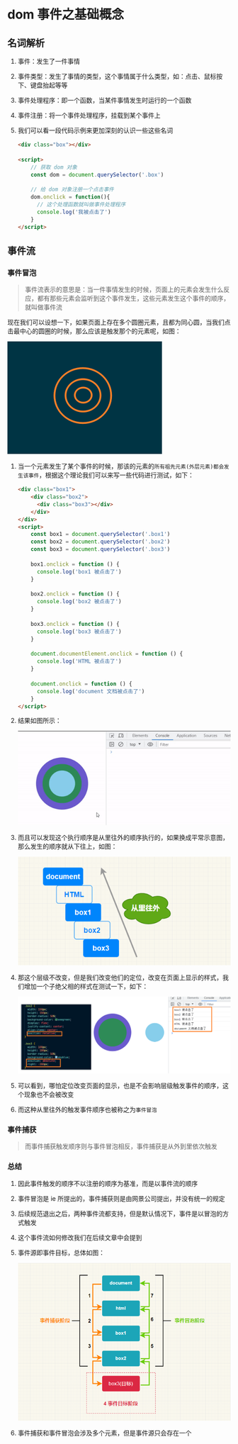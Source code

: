 # dom 事件之基础概念

## 名词解析

1. 事件：发生了一件事情

2. 事件类型：发生了事情的类型，这个事情属于什么类型，如：点击、鼠标按下、键盘抬起等等

3. 事件处理程序：即一个函数，当某件事情发生时运行的一个函数

4. 事件注册：将一个事件处理程序，挂载到某个事件上

5. 我们可以看一段代码示例来更加深刻的认识一些这些名词

   ~~~html
   <div class="box"></div>
   
   <script>
       // 获取 dom 对象
       const dom = document.querySelector('.box')
   
       // 给 dom 对象注册一个点击事件
       dom.onclick = function(){
         // 这个处理函数就叫做事件处理程序
         console.log('我被点击了')
       }
   </script>
   ~~~

## 事件流

### 事件冒泡

> 事件流表示的意思是：当一件事情发生的时候，页面上的元素会发生什么反应，都有那些元素会监听到这个事件发生，这些元素发生这个事件的顺序，就叫做事件流

现在我们可以设想一下，如果页面上存在多个圆圈元素，且都为同心圆，当我们点击最中心的圆圈的时候，那么应该是触发那个的元素呢，如图：

![image-20230714173142054](dom事件之基础概念.assets/image-20230714173142054.png)

1. 当一个元素发生了某个事件的时候，那该的元素的`所有祖先元素(外层元素)都会发生该事件`，根据这个理论我们可以来写一些代码进行测试，如下：

   ~~~html
   <div class="box1">
       <div class="box2">
         <div class="box3"></div>
       </div>
   </div>
   <script>
       const box1 = document.querySelector('.box1')
       const box2 = document.querySelector('.box2')
       const box3 = document.querySelector('.box3')
   
       box1.onclick = function () {
         console.log('box1 被点击了')
       }
   
       box2.onclick = function () {
         console.log('box2 被点击了')
       }
   
       box3.onclick = function () {
         console.log('box3 被点击了')
       }
   
       document.documentElement.onclick = function () {
         console.log('HTML 被点击了')
       }
   
       document.onclick = function () {
         console.log('document 文档被点击了')
       }
   </script>
   ~~~

2. 结果如图所示：

   ![1](dom事件之基础概念.assets/1.gif)

3. 而且可以发现这个执行顺序是从里往外的顺序执行的，如果换成平常示意图，那么发生的顺序就从下往上，如图：

   ![image-20230719092032468](dom事件之基础概念.assets/image-20230719092032468.png)

4. 那这个层级不改变，但是我们改变他们的定位，改变在页面上显示的样式，我们增加一个子绝父相的样式在测试一下，如下：

   ![image-20230719092548454](dom事件之基础概念.assets/image-20230719092548454.png)

5. 可以看到，哪怕定位改变页面的显示，也是不会影响层级触发事件的顺序，这个现象也不会被改变

6. 而这种从里往外的触发事件顺序也被称之为`事件冒泡`

### 事件捕获

> 而事件捕获触发顺序则与事件冒泡相反，事件捕获是从外到里依次触发

### 总结

1. 因此事件触发的顺序不以注册的顺序为基准，而是以事件流的顺序

2. 事件冒泡是 ie 所提出的，事件捕获则是由网景公司提出，并没有统一的规定

3. 后续规范退出之后，两种事件流都支持，但是默认情况下，事件是以冒泡的方式触发

4. 这个事件流如何修改我们在后续文章中会提到

5. 事件源即事件目标，总体如图：

   ![image-20230719095916129](dom事件之基础概念.assets/image-20230719095916129.png)

6. 事件捕获和事件冒泡会涉及多个元素，但是事件源只会存在一个
